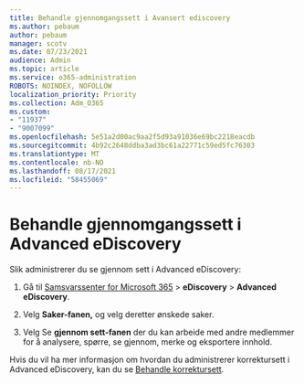 ```yaml
---
title: Behandle gjennomgangssett i Avansert ediscovery
ms.author: pebaum
author: pebaum
manager: scotv
ms.date: 07/23/2021
audience: Admin
ms.topic: article
ms.service: o365-administration
ROBOTS: NOINDEX, NOFOLLOW
localization_priority: Priority
ms.collection: Adm_O365
ms.custom:
- "11937"
- "9007099"
ms.openlocfilehash: 5e51a2d00ac9aa2f5d93a91036e69bc2218eacdb
ms.sourcegitcommit: 4b92c2648ddba3ad3bc61a22771c59ed5fc76303
ms.translationtype: MT
ms.contentlocale: nb-NO
ms.lasthandoff: 08/17/2021
ms.locfileid: "58455069"
---
```

# <a name="managing-review-sets-in-advanced-ediscovery"></a>Behandle gjennomgangssett i Advanced eDiscovery

Slik administrerer du se gjennom sett i Advanced eDiscovery:

1. Gå til [Samsvarssenter for Microsoft 365](https://compliance.microsoft.com/)  >  **eDiscovery**  >  **Advanced eDiscovery**.

1. Velg **Saker-fanen,** og velg deretter ønskede saker.

1. Velg Se **gjennom sett-fanen** der du kan arbeide med andre medlemmer for å analysere, spørre, se gjennom, merke og eksportere innhold.

Hvis du vil ha mer informasjon om hvordan du administrerer korrektursett i Advanced eDiscovery, kan du se [Behandle korrektursett](https://docs.microsoft.com/microsoft-365/compliance/managing-review-sets).